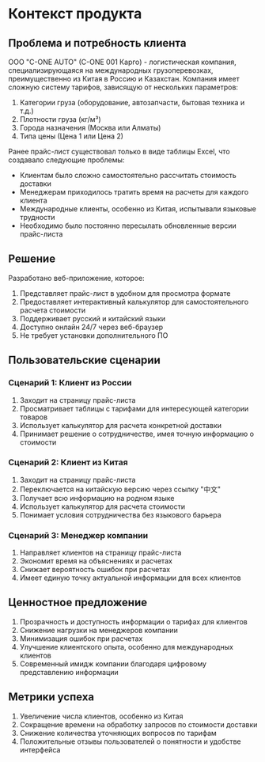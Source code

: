 # Контекст продукта

## Проблема и потребность клиента
ООО "C-ONE AUTO" (C-ONE 001 Карго) - логистическая компания, специализирующаяся на международных грузоперевозках, преимущественно из Китая в Россию и Казахстан. Компания имеет сложную систему тарифов, зависящую от нескольких параметров:

1. Категории груза (оборудование, автозапчасти, бытовая техника и т.д.)
2. Плотности груза (кг/м³)
3. Города назначения (Москва или Алматы)
4. Типа цены (Цена 1 или Цена 2)

Ранее прайс-лист существовал только в виде таблицы Excel, что создавало следующие проблемы:
- Клиентам было сложно самостоятельно рассчитать стоимость доставки
- Менеджерам приходилось тратить время на расчеты для каждого клиента
- Международные клиенты, особенно из Китая, испытывали языковые трудности
- Необходимо было постоянно пересылать обновленные версии прайс-листа

## Решение
Разработано веб-приложение, которое:
1. Представляет прайс-лист в удобном для просмотра формате
2. Предоставляет интерактивный калькулятор для самостоятельного расчета стоимости
3. Поддерживает русский и китайский языки
4. Доступно онлайн 24/7 через веб-браузер
5. Не требует установки дополнительного ПО

## Пользовательские сценарии

### Сценарий 1: Клиент из России
1. Заходит на страницу прайс-листа
2. Просматривает таблицы с тарифами для интересующей категории товаров
3. Использует калькулятор для расчета конкретной доставки
4. Принимает решение о сотрудничестве, имея точную информацию о стоимости

### Сценарий 2: Клиент из Китая
1. Заходит на страницу прайс-листа
2. Переключается на китайскую версию через ссылку "中文"
3. Получает всю информацию на родном языке
4. Использует калькулятор для расчета стоимости
5. Понимает условия сотрудничества без языкового барьера

### Сценарий 3: Менеджер компании
1. Направляет клиентов на страницу прайс-листа
2. Экономит время на объяснениях и расчетах
3. Снижает вероятность ошибок при расчетах
4. Имеет единую точку актуальной информации для всех клиентов

## Ценностное предложение
1. Прозрачность и доступность информации о тарифах для клиентов
2. Снижение нагрузки на менеджеров компании
3. Минимизация ошибок при расчетах
4. Улучшение клиентского опыта, особенно для международных клиентов
5. Современный имидж компании благодаря цифровому представлению информации

## Метрики успеха
1. Увеличение числа клиентов, особенно из Китая
2. Сокращение времени на обработку запросов по стоимости доставки
3. Снижение количества уточняющих вопросов по тарифам
4. Положительные отзывы пользователей о понятности и удобстве интерфейса 
